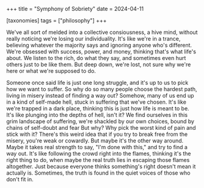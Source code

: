 +++
title = "Symphony of Sobriety"
date = 2024-04-11

[taxonomies]
  tags = ["philosophy"]
+++

We've all sort of melded into a collective consiousness, a hive mind, without really noticing we're losing our individuality. It's like we're in a trance, believing whatever the majority says and ignoring anyone who's different. We're obsessed with success, power, and money, thinking that's what life's about. We listen to the rich, do what they say, and sometimes even hurt others just to be like them. But deep down, we're lost, not sure why we're here or what we're supposed to do.

Someone once said life is just one long struggle, and it's up to us to pick how we want to suffer. So why do so many people choose the hardest path, living in misery instead of finding a way out? Somehow, many of us end up in a kind of self-made hell, stuck in suffering that we've chosen. It's like we're trapped in a dark place, thinking this is just how life is meant to be. It's like plunging into the depths of hell, isn't it? We find ourselves in this grim landscape of suffering, we're shackled by our own choices, bound by chains of self-doubt and fear But why? Why pick the worst kind of pain and stick with it? There's this weird idea that if you try to break free from the misery, you're weak or cowardly. But maybe it's the other way around. Maybe it takes real strength to say, "I'm done with this," and try to find a way out. It's like following the crowd right into the flames, thinking it's the right thing to do, when maybe the real truth lies in escaping those flames altogether. Just because everyone thinks something's right doesn't mean it actually is. Sometimes, the truth is found in the quiet voices of those who don't fit in.
